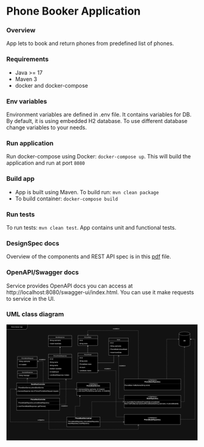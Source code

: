 # Phone Booker Application
### Overview
App lets to book and return phones from predefined list of phones.

### Requirements
* Java >= 17
* Maven 3
* docker and docker-compose

### Env variables
Environment variables are defined in .env file. It contains variables for DB. By default, it is using embedded 
H2 database. To use different database change variables to your needs. 

### Run application
Run docker-compose using Docker: `docker-compose up`. This will build the application and run at port `8080`

### Build app
- App is built using Maven. To build run: `mvn clean package`
- To build container: `docker-compose build`

### Run tests
To run tests: `mvn clean test`. App contains unit and functional tests.

### DesignSpec docs
Overview of the components and REST API spec is in this [pdf](Doc.pdf) file.

### OpenAPI/Swagger docs
Service provides OpenAPI docs you can access at http://localhost:8080/swagger-ui/index.html. You can use it make 
requests to service in the UI.

### UML class diagram
![Drag Racing](diagram.png)
